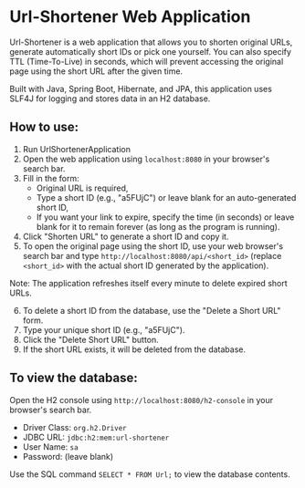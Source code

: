 Url-Shortener Web Application
=============================

Url-Shortener is a web application that allows you to shorten original URLs, generate automatically short IDs or pick one yourself. You can also specify TTL (Time-To-Live) in seconds, which will prevent accessing the original page using the short URL after the given time.

Built with Java, Spring Boot, Hibernate, and JPA, this application uses SLF4J for logging and stores data in an H2 database.

How to use:
------------

1. Run UrlShortenerApplication
2. Open the web application using `localhost:8080` in your browser's search bar.
3. Fill in the form:
   - Original URL is required,
   - Type a short ID (e.g., "a5FUjC") or leave blank for an auto-generated short ID,
   - If you want your link to expire, specify the time (in seconds) or leave blank for it to remain forever (as long as the program is running).
4. Click "Shorten URL" to generate a short ID and copy it.
5. To open the original page using the short ID, use your web browser's search bar and type `http://localhost:8080/api/<short_id>` (replace `<short_id>` with the actual short ID generated by the application).

Note: The application refreshes itself every minute to delete expired short URLs.

6. To delete a short ID from the database, use the "Delete a Short URL" form.
7. Type your unique short ID (e.g., "a5FUjC").
8. Click the "Delete Short URL" button.
9. If the short URL exists, it will be deleted from the database.

To view the database:
--------------------

Open the H2 console using `http://localhost:8080/h2-console` in your browser's search bar.

* Driver Class: `org.h2.Driver`
* JDBC URL: `jdbc:h2:mem:url-shortener`
* User Name: `sa`
* Password: (leave blank)

Use the SQL command `SELECT * FROM Url;` to view the database contents.
